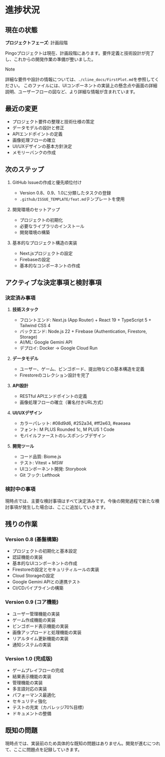 # 進捗状況

## 現在の状態

**プロジェクトフェーズ**: 計画段階

Pingoプロジェクトは現在、計画段階にあります。要件定義と技術設計が完了し、これからの開発作業の準備が整いました。

> [!NOTE]
> 詳細な要件や設計の情報については、`./cline_docs/FirstPlot.md`を参照してください。
> このファイルには、UIコンポーネントの実装上の懸念点や画面の詳細説明、ユーザーフローの図など、より詳細な情報が含まれています。

## 最近の変更

- プロジェクト要件の整理と技術仕様の策定
- データモデルの設計と修正
- APIエンドポイントの定義
- 画像処理フローの確立
- UI/UXデザインの基本方針決定
- メモリーバンクの作成

## 次のステップ

1. GitHub Issueの作成と優先順位付け
   - Version 0.8、0.9、1.0に分類したタスクの登録
   - `.github/ISSUE_TEMPLATE/feat.md`テンプレートを使用

2. 開発環境のセットアップ
   - プロジェクトの初期化
   - 必要なライブラリのインストール
   - 開発環境の構築

3. 基本的なプロジェクト構造の実装
   - Next.jsプロジェクトの設定
   - Firebaseの設定
   - 基本的なコンポーネントの作成

## アクティブな決定事項と検討事項

### 決定済み事項

1. **技術スタック**
   - フロントエンド: Next.js (App Router) + React 19 + TypeScript 5 + Tailwind CSS 4
   - バックエンド: Node.js 22 + Firebase (Authentication, Firestore, Storage)
   - AI/ML: Google Gemini API
   - デプロイ: Docker → Google Cloud Run

2. **データモデル**
   - ユーザー、ゲーム、ビンゴボード、提出物などの基本構造を定義
   - Firestoreのコレクション設計を完了

3. **API設計**
   - RESTful APIエンドポイントの定義
   - 画像処理フローの確立（署名付きURL方式）

4. **UI/UXデザイン**
   - カラーパレット: #08d9d6, #252a34, #ff2e63, #eaeaea
   - フォント: M PLUS Rounded 1c, M PLUS 1 Code
   - モバイルファーストのレスポンシブデザイン

5. **開発ツール**
   - コード品質: Biome.js
   - テスト: Vitest + MSW
   - UIコンポーネント開発: Storybook
   - Git フック: Lefthook

### 検討中の事項

現時点では、主要な検討事項はすべて決定済みです。今後の開発過程で新たな検討事項が発生した場合は、ここに追加していきます。

## 残りの作業

### Version 0.8 (基盤構築)

- プロジェクトの初期化と基本設定
- 認証機能の実装
- 基本的なUIコンポーネントの作成
- Firestoreの設定とセキュリティルールの実装
- Cloud Storageの設定
- Google Gemini APIとの連携テスト
- CI/CDパイプラインの構築

### Version 0.9 (コア機能)

- ユーザー管理機能の実装
- ゲーム作成機能の実装
- ビンゴボード表示機能の実装
- 画像アップロードと処理機能の実装
- リアルタイム更新機能の実装
- 通知システムの実装

### Version 1.0 (完成版)

- ゲームプレイフローの完成
- 結果表示機能の実装
- 管理機能の実装
- 多言語対応の実装
- パフォーマンス最適化
- セキュリティ強化
- テストの充実（カバレッジ70%目標）
- ドキュメントの整備

## 既知の問題

現時点では、実装前のため具体的な既知の問題はありません。開発が進むにつれて、ここに問題点を記録していきます。
